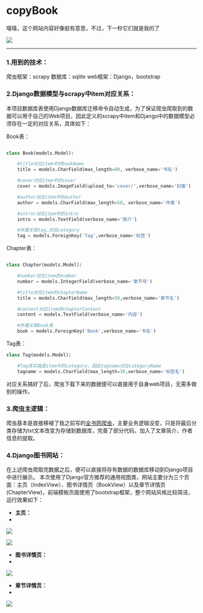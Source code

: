# copyBook
嘻嘻，这个网站内容好像挺有意思，不过，下一秒它们就是我的了

![](https://i.imgur.com/wcXoXsf.jpg)


----------

### 1.用到的技术：
爬虫框架：scrapy
数据库：sqlite
web框架：Django，bootstrap


### 2.Django数据模型与scrapy中item对应关系：
本项目数据库表使用Django数据库迁移命令自动生成，为了保证爬虫爬取到的数据可以用于自己的Web项目，因此定义的scrapy中item和Django中的数据模型必须存在一定的对应关系，具体如下：

Book表：

```python

class Book(models.Model):

	#title对应item中的bookName
    title = models.CharField(max_length=80, verbose_name='书名')

	#cover对应item中的cover
    cover = models.ImageField(upload_to='cover/',verbose_name='封面')

	#author对应item中的author
    author = models.CharField(max_length=50, verbose_name='作者')

	#intror对应item中的intro
    intro = models.TextField(verbose_name='简介')

	#外键关联tag,对应category
    tag = models.ForeignKey('Tag',verbose_name='标签')
```
Chapter表：
```python

class Chapter(models.Model):

	#number对应item的number
    number = models.IntegerField(verbose_name='章节号')

	#title对应item的chapterName
    title = models.CharField(max_length=50,verbose_name='章节名')

	#content对应item的chapterContent
    content = models.TextField(verbose_name='内容')

	#外键关联book表
    book = models.ForeignKey('Book',verbose_name='书名')

```
Tag表：
```python
class Tag(models.Model):

	#Tag其实就是item中的category，因此tagname对应categoryName
    tagname = models.CharField(max_length=30,verbose_name='标签名')
```
对应关系搞好了后，爬虫下载下来的数据便可以直接用于自身web项目，无需多做别的操作。

### 3.爬虫主逻辑：
爬虫基本是直接移植了我之前写的[全书网爬虫](https://github.com/hahaha108/Scrapy-FictionSpider "全书网爬虫")，主要业务逻辑没变，只是将最后分类存储为txt文本改变为存储到数据库，完善了部分代码，加入了文章简介、作者信息的提取。

### 4.Django图书网站：
在上述爬虫爬取完数据之后，便可以直接将存有数据的数据库移动到Django项目中进行展示。
本次使用了Django官方推荐的通用视图类，网站主要分为三个页面：主页（IndexView）、图书详情页（BookView）以及章节详情页(ChapterView)，前端模板页面使用了bootstrap框架，整个网站风格比较简洁，运行效果如下：

- **主页：**
- 
![](https://i.imgur.com/uggyQYu.jpg)

![](https://i.imgur.com/EP6zF83.jpg)


- **图书详情页：**
- 
![](https://i.imgur.com/j2UnkY1.jpg)

- **章节详情页：**
- 
![](https://i.imgur.com/aBerDoX.jpg)